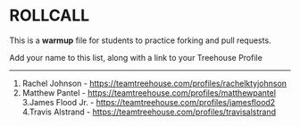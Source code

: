 # ROLLCALL

This is a **warmup** file for students to practice forking and pull requests.

Add your name to this list, along with a link to your Treehouse Profile

---

1. Rachel Johnson - https://teamtreehouse.com/profiles/rachelktyjohnson
2. Matthew Pantel - https://teamtreehouse.com/profiles/matthewpantel
3.James Flood Jr. - https://teamtreehouse.com/profiles/jamesflood2
4.Travis Alstrand - https://teamtreehouse.com/profiles/travisalstrand